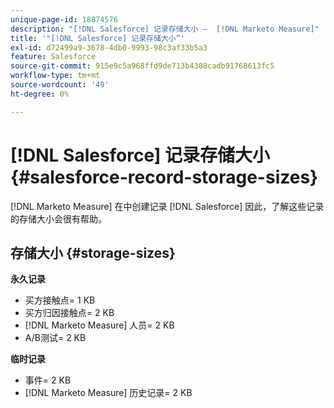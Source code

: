 ```yaml
---
unique-page-id: 18874576
description: "[!DNL Salesforce] 记录存储大小 —  [!DNL Marketo Measure]"
title: '"[!DNL Salesforce] 记录存储大小”'
exl-id: d72499a9-3678-4db0-9993-98c3af33b5a3
feature: Salesforce
source-git-commit: 915e9c5a968ffd9de713b4308cadb91768613fc5
workflow-type: tm+mt
source-wordcount: '49'
ht-degree: 0%

---
```


# [!DNL Salesforce] 记录存储大小 {#salesforce-record-storage-sizes}

[!DNL Marketo Measure] 在中创建记录 [!DNL Salesforce] 因此，了解这些记录的存储大小会很有帮助。

## 存储大小 {#storage-sizes}

**永久记录**

* 买方接触点= 1 KB
* 买方归因接触点= 2 KB
* [!DNL Marketo Measure] 人员= 2 KB
* A/B测试= 2 KB

**临时记录**

* 事件= 2 KB
* [!DNL Marketo Measure] 历史记录= 2 KB
